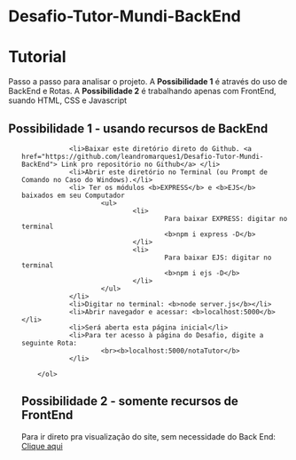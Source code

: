 # Desafio-Tutor-Mundi-BackEnd

<h1> Tutorial </h1>
<p>Passo a passo para analisar o projeto. A <b>Possibilidade 1</b> é através do uso de BackEnd e Rotas. A <b>Possibilidade 2</b> é trabalhando apenas com FrontEnd, suando HTML, CSS e Javascript</p>

<h2>Possibilidade 1 - usando recursos de BackEnd</h2>
        <ol>
        
                <li>Baixar este diretório direto do Github. <a href="https://github.com/leandromarques1/Desafio-Tutor-Mundi-BackEnd"> Link pro repositório no Github</a> </li>
                <li>Abrir este diretório no Terminal (ou Prompt de Comando no Caso do Windows).</li>
                <li> Ter os módulos <b>EXPRESS</b> e <b>EJS</b> baixados em seu Computador
                        <ul>
                                <li>
                                        Para baixar EXPRESS: digitar no terminal
                                        <b>npm i express -D</b>
                                </li>
                                <li>
                                        Para baixar EJS: digitar no terminal
                                        <b>npm i ejs -D</b>
                                </li>
                        </ul>
                </li>
                <li>Digitar no terminal: <b>node server.js</b></li>
                <li>Abrir navegador e acessar: <b>localhost:5000</b></li>
                <li>Será aberta esta página inicial</li>
                <li>Para ter acesso à página do Desafio, digite a seguinte Rota:
                        <br><b>localhost:5000/notaTutor</b>
                </li>
                
        </ol>

<h2>Possibilidade 2 - somente recursos de FrontEnd</h2>
        <p>
                Para ir direto pra visualização do site, sem necessidade do Back End:
                    <a target="_blank" href="https://leandromarques1.github.io/Desafio-Tutor-Mundi-FrontEnd/">Clique aqui</a>
        </p>
        
